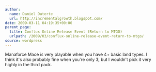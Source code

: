 ```yaml
---
author:
  name: Daniel Duterte
  url: http://incrementalgrowth.blogspot.com/
date: 2009-03-11 04:19:35+00:00
parent_page:
  title: Conflux Online Release Event (Return to MTGO)
  urlpath: /2009/03/conflux-online-release-event-return-to-mtgo/
source: wordpress
---
```


Manaforce Mace is very playable when you have 4+ basic land types. I think it's also probably fine when you're only 3, but I wouldn't pick it very highly in the third pack.
